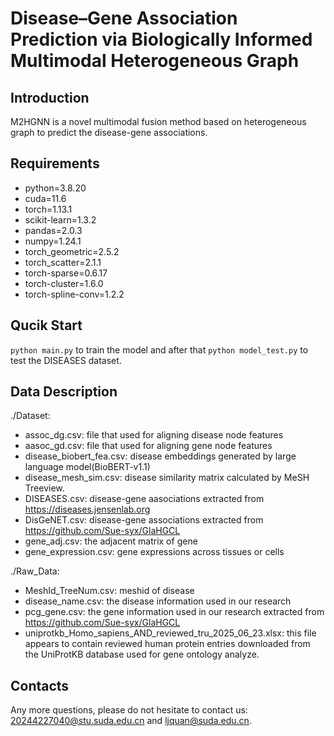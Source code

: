 # Disease–Gene Association Prediction via Biologically Informed Multimodal Heterogeneous Graph

## Introduction
M2HGNN is a novel multimodal fusion method based on heterogeneous graph to predict the disease-gene associations.

## Requirements
- python=3.8.20
- cuda=11.6
- torch=1.13.1
- scikit-learn=1.3.2
- pandas=2.0.3
- numpy=1.24.1
- torch_geometric=2.5.2
- torch_scatter=2.1.1
- torch-sparse=0.6.17
- torch-cluster=1.6.0
- torch-spline-conv=1.2.2

## Qucik Start
`python main.py` to train the model and after that `python model_test.py` to test the DISEASES dataset.

## Data Description
./Dataset:
- assoc_dg.csv: file that used for aligning disease node features
- aasoc_gd.csv: file that used for aligning gene node features
- disease_biobert_fea.csv:  disease embeddings generated by large language model(BioBERT-v1.1)
- disease_mesh_sim.csv: disease similarity matrix calculated by MeSH Treeview.
- DISEASES.csv: disease-gene aasociations extracted from https://diseases.jensenlab.org
- DisGeNET.csv: disease-gene associations extracted from https://github.com/Sue-syx/GlaHGCL
- gene_adj.csv: the adjacent matrix of gene
- gene_expression.csv: gene expressions across tissues or cells

./Raw_Data:
- MeshId_TreeNum.csv: meshid of disease
- disease_name.csv: the disease information used in our research
- pcg_gene.csv: the gene information used in our research extracted from https://github.com/Sue-syx/GlaHGCL
- uniprotkb_Homo_sapiens_AND_reviewed_tru_2025_06_23.xlsx: this file appears to contain reviewed human protein entries downloaded from the UniProtKB database used for gene ontology analyze.

## Contacts
Any more questions, please do not hesitate to contact us: [20244227040@stu.suda.edu.cn](mailto:20244227040@stu.suda.edu.cn) and [ljquan@suda.edu.cn](mailto:ljquan@suda.edu.cn).
